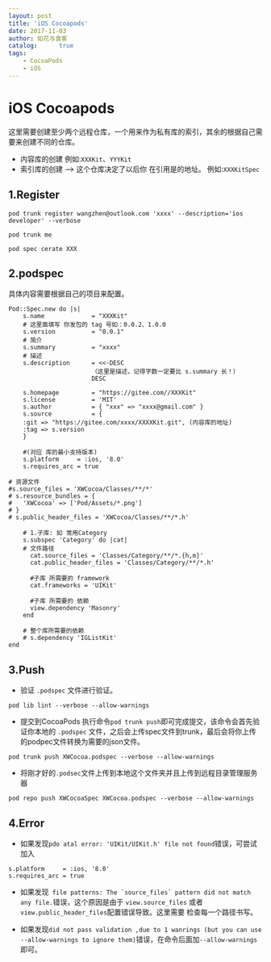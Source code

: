 ```yaml
---
layout: post
title: 'iOS Cocoapods'
date: 2017-11-03
author: 如花与食客
catalog:      true
tags: 
    - CocoaPods
    - iOS
---
```


# iOS Cocoapods
这里需要创建至少两个远程仓库，一个用来作为私有库的索引，其余的根据自己需要来创建不同的仓库。 
* 内容库的创建
例如:``XXXKit``、``YYYKit``
* 索引库的创建 --> 这个仓库决定了以后你 在引用是的地址。
例如:``XXXKitSpec``


## 1.Register
```
pod trunk register wangzhen@outlook.com 'xxxx' --description='ios developer' --verbose
```

```
pod trunk me
```

```
pod spec cerate XXX
```

## 2.podspec
具体内容需要根据自己的项目来配置。

```
Pod::Spec.new do |s|
    s.name             = "XXXKit"
    # 这里面填写 你发包的 tag 号如：0.0.2、1.0.0
    s.version          = "0.0.1"
    # 简介
    s.summary          = "xxxx"
    # 描述
    s.description      = <<-DESC
                       （这里是描述，记得字数一定要比 s.summary 长！）
                       DESC

    s.homepage         = "https://gitee.com//XXXKit"
    s.license          = 'MIT'
    s.author           = { "xxx" => "xxxx@gmail.com" }
    s.source           = { 
    :git => "https://gitee.com/xxxx/XXXXKit.git", (内容库的地址)
    :tag => s.version 
    }
    
    #(对应 库的最小支持版本)
    s.platform     = :ios, '8.0' 
    s.requires_arc = true

# 资源文件
#s.source_files = 'XWCocoa/Classes/**/*'
# s.resource_bundles = {
#   'XWCocoa' => ['Pod/Assets/*.png']
# }
# s.public_header_files = 'XWCocoa/Classes/**/*.h'

    # 1.子库: 如 常用Category
    s.subspec 'Category' do |cat|
    # 文件路径
      cat.source_files = 'Classes/Category/**/*.{h,m}'
      cat.public_header_files = 'Classes/Category/**/*.h'
      
      #子库 所需要的 framework
      cat.frameworks = 'UIKit'
      
      #子库 所需要的 依赖
      view.dependency 'Masonry'
    end
    
    # 整个库所需要的依赖
    # s.dependency 'IGListKit'
end
```

## 3.Push
* 验证 ``.podspec`` 文件进行验证。

```
pod lib lint --verbose --allow-warnings
```

* 提交到CocoaPods
执行命令``pod trunk push``即可完成提交，该命令会首先验证你本地的 ``.podspec`` 文件，之后会上传spec文件到trunk，最后会将你上传的podpec文件转换为需要的json文件。

```
pod trunk push XWCocoa.podspec --verbose --allow-warnings
```

* 将刚才好的``.podsec``文件上传到本地这个文件夹并且上传到远程目录管理服务器

```
pod repo push XWCocoaSpec XWCocoa.podspec --verbose --allow-warnings
```



##  4.Error
*  如果发现``pdo atal error: 'UIKit/UIKit.h' file not found``错误，可尝试加入 
    
```
s.platform     = :ios, '8.0'
s.requires_arc = true
```

*  如果发现`` file patterns: The `source_files` pattern did not match any file.``错误，这个原因是由于 ``view.source_files`` 或者 ``view.public_header_files``配置错误导致。这里需要 检查每一个路径书写。
    

* 如果发现`` did not pass validation ,due to 1 wanrings (but you can use --allow-warnings to ignore them) ``错误，在命令后面加``--allow-warnings`` 即可。


